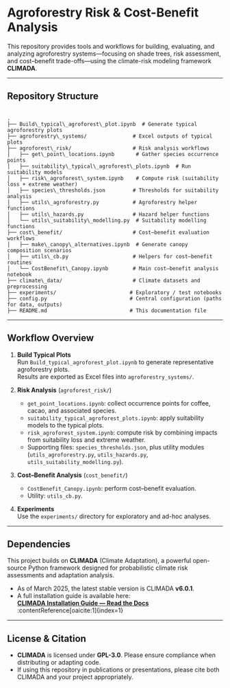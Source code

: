 
# Agroforestry Risk & Cost-Benefit Analysis

This repository provides tools and workflows for building, evaluating, and analyzing agroforestry systems—focusing on shade trees, risk assessment, and cost–benefit trade-offs—using the climate-risk modeling framework **CLIMADA**.

---

## Repository Structure

```

.
├── Build\_typical\_agroforest\_plot.ipynb  # Generate typical agroforestry plots
├── agroforestry\_systems/               # Excel outputs of typical plots
├── agroforest\_risk/                    # Risk analysis workflows
│   ├── get\_point\_locations.ipynb       # Gather species occurrence points
│   ├── suitability\_typical\_agroforest\_plots.ipynb  # Run suitability models
│   ├── risk\_agroforest\_system.ipynb    # Compute risk (suitability loss + extreme weather)
│   ├── species\_thresholds.json         # Thresholds for suitability analysis
│   ├── utils\_agroforestry.py           # Agroforestry helper functions
│   ├── utils\_hazards.py                # Hazard helper functions
│   └── utils\_suitability\_modelling.py  # Suitability modelling functions
├── cost\_benefit/                       # Cost–benefit evaluation workflows
│   ├── make\_canopy\_alternatives.ipynb  # Generate canopy composition scenarios
│   ├── utils\_cb.py                     # Helpers for cost–benefit routines
│   └── CostBenefit\_Canopy.ipynb        # Main cost–benefit analysis notebook
├── climate\_data/                       # Climate datasets and preprocessing
├── experiments/                        # Exploratory / test notebooks
├── config.py                           # Central configuration (paths for data, outputs)
├── README.md                           # This documentation file

````

---

## Workflow Overview

1. **Build Typical Plots**  
   Run `Build_typical_agroforest_plot.ipynb` to generate representative agroforestry plots.  
   Results are exported as Excel files into `agroforestry_systems/`.

2. **Risk Analysis** (`agroforest_risk/`)  
   - `get_point_locations.ipynb`: collect occurrence points for coffee, cacao, and associated species.  
   - `suitability_typical_agroforest_plots.ipynb`: apply suitability models to the typical plots.  
   - `risk_agroforest_system.ipynb`: compute risk by combining impacts from suitability loss and extreme weather.  
   - Supporting files: `species_thresholds.json`, plus utility modules (`utils_agroforestry.py`, `utils_hazards.py`, `utils_suitability_modelling.py`).

3. **Cost–Benefit Analysis** (`cost_benefit/`)  
   - `CostBenefit_Canopy.ipynb`: perform cost–benefit evaluation.  
   - Utility: `utils_cb.py`.

4. **Experiments**  
   Use the `experiments/` directory for exploratory and ad-hoc analyses.

---

## Dependencies

This project builds on **CLIMADA** (Climate Adaptation), a powerful open-source Python framework designed for probabilistic climate risk assessments and adaptation analysis.

- As of March 2025, the latest stable version is CLIMADA **v6.0.1**.
- A full installation guide is available here:  
  **[CLIMADA Installation Guide — Read the Docs](https://climada-python.readthedocs.io/en/stable/guide/install.html)** :contentReference[oaicite:1]{index=1}

---

## License & Citation

* **CLIMADA** is licensed under **GPL-3.0**. Please ensure compliance when distributing or adapting code.
* If using this repository in publications or presentations, please cite both CLIMADA and your project appropriately.

